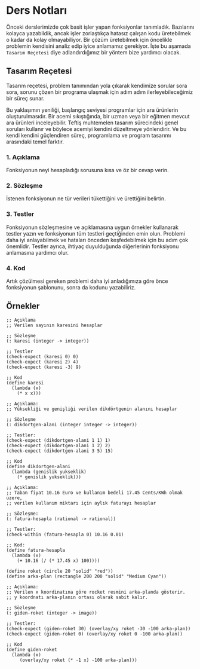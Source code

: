 # Ders Notları

Önceki derslerimizde çok basit işler yapan fonksiyonlar tanımladık. Bazılarını kolayca yazabildik, ancak işler zorlaştıkça hatasız çalışan kodu üretebilmek o kadar da kolay olmayabiliyor. Bir çözüm üretebilmek için öncelikle problemin kendisini analiz edip iyice anlamamız gerekiyor. İşte bu aşamada `Tasarım Reçetesi` diye adlandırdığımız bir yöntem bize yardımcı olacak.

## Tasarım Reçetesi

Tasarım reçetesi, problem tanımından yola çıkarak kendimize sorular sora sora, sorunu çözen bir programa ulaşmak için adım adım ilerleyebileceğimiz bir süreç sunar.

Bu yaklaşımın yeniliği, başlangıç seviyesi programlar için ara ürünlerin oluşturulmasıdır. Bir acemi sıkıştığında, bir uzman veya bir eğitmen mevcut ara ürünleri inceleyebilir. Teftiş muhtemelen tasarım sürecindeki genel soruları kullanır ve böylece acemiyi kendini düzeltmeye yönlendirir. Ve bu kendi kendini güçlendiren süreç, programlama ve program tasarımı arasındaki temel farktır.

### 1. Açıklama

Fonksiyonun neyi hesapladığı sorusuna kısa ve öz bir cevap verin.

### 2. Sözleşme

İstenen fonksiyonun ne tür verileri tükettiğini ve ürettiğini belirtin. 

### 3. Testler

Fonksiyonun sözleşmesine ve açıklamasına uygun örnekler kullanarak testler yazın ve fonksiyonun tüm testleri geçtiğinden emin olun. Problemi daha iyi anlayabilmek ve hataları önceden keşfedebilmek için bu adım çok önemlidir. Testler ayrıca, ihtiyaç duyulduğunda diğerlerinin fonksiyonu anlamasına yardımcı olur.

### 4. Kod

Artık çözülmesi gereken problemi daha iyi anladığımıza göre önce fonksiyonun şablonunu, sonra da kodunu yazabiliriz.

## Örnekler


```racket
;; Açıklama
;; Verilen sayının karesini hesaplar

;; Sözleşme
(: karesi (integer -> integer))

;; Testler
(check-expect (karesi 0) 0)
(check-expect (karesi 2) 4)
(check-expect (karesi -3) 9)

;; Kod
(define karesi
  (lambda (x)
    (* x x)))
```

```racket
;; Açıklama:
;; Yüksekliği ve genişliği verilen dikdörtgenin alanını hesaplar

;; Sözleşme
(: dikdortgen-alani (integer integer -> integer))

;; Testler:
(check-expect (dikdortgen-alani 1 1) 1)
(check-expect (dikdortgen-alani 1 2) 2)
(check-expect (dikdortgen-alani 3 5) 15)

;; Kod
(define dikdortgen-alani
  (lambda (genislik yukseklik)
    (* genislik yukseklik)))
```


```racket
;; Açıklama:
;; Taban fiyat 10.16 Euro ve kullanım bedeli 17.45 Cents/KWh olmak üzere,
;; verilen kullanım miktarı için aylık faturayı hesaplar

;; Sözleşme:
(: fatura-hesapla (rational -> rational))

;; Testler:
(check-within (fatura-hesapla 0) 10.16 0.01)

;; Kod:
(define fatura-hesapla
  (lambda (x)
    (+ 10.16 (/ (* 17.45 x) 100))))
```

```racket
(define roket (circle 20 "solid" "red"))
(define arka-plan (rectangle 200 200 "solid" "Medium Cyan"))

;; Açıklama:
;; Verilen x koordinatına göre rocket resmini arka-planda gösterir.
;; y koordnatı arka-planın ortası olarak sabit kalır.

;; Sözleşme
(: giden-roket (integer -> image))

;; Testler:
(check-expect (giden-roket 30) (overlay/xy roket -30 -100 arka-plan))
(check-expect (giden-roket 0) (overlay/xy roket 0 -100 arka-plan))

;; Kod
(define giden-roket
  (lambda (x)
     (overlay/xy roket (* -1 x) -100 arka-plan)))
```
